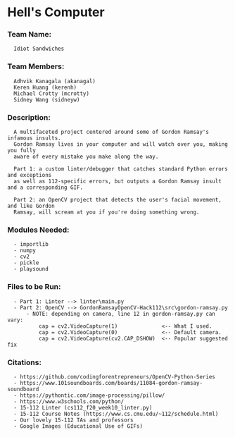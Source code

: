# Hell's Computer

### Team Name: 
      Idiot Sandwiches

### Team Members:
      Adhvik Kanagala (akanagal)
      Keren Huang (kerenh)
      Michael Crotty (mcrotty)
      Sidney Wang (sidneyw)

### Description:
      A multifaceted project centered around some of Gordon Ramsay's infamous insults. 
      Gordon Ramsay lives in your computer and will watch over you, making you fully 
      aware of every mistake you make along the way.
      
      Part 1: a custom linter/debugger that catches standard Python errors and exceptions 
      as well as 112-specific errors, but outputs a Gordon Ramsay insult and a corresponding GIF. 
      
      Part 2: an OpenCV project that detects the user's facial movement, and like Gordon 
      Ramsay, will scream at you if you're doing something wrong.

### Modules Needed:
      - importlib
      - numpy
      - cv2
      - pickle
      - playsound

### Files to be Run:
      - Part 1: Linter --> linter\main.py
      - Part 2: OpenCV --> GordonRamsayOpenCV-Hack112\src\gordon-ramsay.py
          - NOTE: depending on camera, line 12 in gordon-ramsay.py can vary:
              cap = cv2.VideoCapture(1)              <-- What I used.
              cap = cv2.VideoCapture(0)              <-- Default camera.
              cap = cv2.VideoCapture(cv2.CAP_DSHOW)  <-- Popular suggested fix

### Citations:
      - https://github.com/codingforentrepreneurs/OpenCV-Python-Series
      - https://www.101soundboards.com/boards/11084-gordon-ramsay-soundboard
      - https://pythontic.com/image-processing/pillow/
      - https://www.w3schools.com/python/
      - 15-112 Linter (cs112_f20_week10_linter.py)
      - 15-112 Course Notes (https://www.cs.cmu.edu/~112/schedule.html)
      - Our lovely 15-112 TAs and professors
      - Google Images (Educational Use of GIFs)
